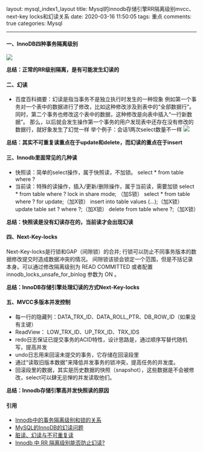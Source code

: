 layout: mysql_index1_layout
title: Mysql的innodb存储引擎RR隔离级别mvcc、next-key locks和幻读关系
date: 2020-03-16 11:50:05
tags: 重点
comments: true
categories: Mysql

---

#### 一、InnoDB四种事务隔离级别
![](/images/mysql1.png)

**总结：正常的RR级别隔离，是有可能发生幻读的**

#### 二、幻读
- 百度百科摘要：幻读是指当事务不是独立执行时发生的一种现象
例如第一个事务对一个表中的数据进行了修改，比如这种修改涉及到表中的“全部数据行”。
同时，第二个事务也修改这个表中的数据，这种修改是向表中插入“一行新数据”。
那么，以后就会发生操作第一个事务的用户发现表中还存在没有修改的数据行，就好象发生了幻觉一样
举个例子：会话1两次select数量不一样
![](/images/mysql2.jpg)

**总结：其实不可重复读重点在于update和delete，而幻读的重点在于insert**

#### 三、Innodb里面常见的几种读
- 快照读：简单的select操作，属于快照读，不加锁。
select * from table where ?
- 当前读：特殊的读操作，插入/更新/删除操作，属于当前读，需要加锁 
select * from table where ? lock in share mode; （加S锁） 
select * from table where ? for update;（加X锁） 
insert into table values (…);（加X锁） 
update table set ? where ?;（加X锁） 
delete from table where ?;（加X锁） 

**总结：快照读是没有幻读存在的，当前读才会出现幻读**

#### 四、Next-Key-locks
Next-Key-locks是行锁和GAP（间隙锁）的合并;
行锁可以防止不同事务版本的数据修改提交时造成数据冲突的情况。
间隙锁该锁会锁定一个范围，但是不括记录本身。可以通过修改隔离级别为 READ COMMITTED 或者配置 innodb_locks_unsafe_for_binlog 参数为 ON 。

**总结：InnoDB存储引擎处理幻读的方式Next-Key-locks**

#### 五、MVCC多版本并发控制

- 每一行的隐藏列：DATA_TRX_ID、DATA_ROLL_PTR、DB_ROW_ID（如果没有主键）
- ReadView： LOW_TRX_ID、UP_TRX_ID、TRX_IDS  
- redo日志保证已提交事务的ACID特性，设计思路是，通过顺序写替代随机写，提高并发 
- undo日志用来回滚未提交的事务，它存储在回滚段里 
- 通过“读取旧版本数据”来降低并发事务的锁冲突，提高任务的并发度。
- 回滚段里的数据，其实是历史数据的快照（snapshot），这些数据是不会被修改，select可以肆无忌惮的并发读取他们。 

**总结：Innodb存储引擎高并发快照读的原因**

#### 引用
- [Innodb中的事务隔离级别和锁的关系](https://tech.meituan.com/2014/08/20/innodb-lock.html)
- [MySQL的InnoDB的幻读问题](http://blog.sina.com.cn/s/blog_499740cb0100ugs7.html)
- [脏读、幻读与不可重复读](https://juejin.im/entry/5b835dfbf265da43531d0593)
- [Innodb 中 RR 隔离级别能否防止幻读?](https://github.com/Yhzhtk/note/issues/42)
